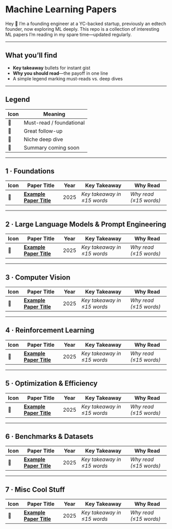 # Machine Learning Papers
Hey 👋 I’m a founding engineer at a YC-backed startup, previously an edtech founder, now exploring ML deeply. This repo is a collection of interesting ML papers I’m reading in my spare time—updated regularly.

---

## What you’ll find

* **Key takeaway** bullets for instant gist  
* **Why you should read**—the payoff in one line  
* A simple legend marking must-reads vs. deep dives  

---

## Legend

| Icon | Meaning |
|------|---------|
| 🥇 | Must-read / foundational |
| 🥈 | Great follow-up |
| 🥉 | Niche deep dive |
| 🚧 | Summary coming soon |

---

## 1 · Foundations

| Icon | Paper Title | Year | Key Takeaway | Why Read |
|------|-------------|------|--------------|----------|
| 🥇 | **[Example Paper Title](https://arxiv.org/abs/XXXX.XXXXX)** | 2025 | _Key takeaway in ≤15 words_ | _Why read (≤15 words)_ |

---

## 2 · Large Language Models & Prompt Engineering

| Icon | Paper Title | Year | Key Takeaway | Why Read |
|------|-------------|------|--------------|----------|
| 🥇 | **[Example Paper Title](https://arxiv.org/abs/XXXX.XXXXX)** | 2025 | _Key takeaway in ≤15 words_ | _Why read (≤15 words)_ |
---

## 3 · Computer Vision

| Icon | Paper Title | Year | Key Takeaway | Why Read |
|------|-------------|------|--------------|----------|
| 🥇 | **[Example Paper Title](https://arxiv.org/abs/XXXX.XXXXX)** | 2025 | _Key takeaway in ≤15 words_ | _Why read (≤15 words)_ |

---

## 4 · Reinforcement Learning

| Icon | Paper Title | Year | Key Takeaway | Why Read |
|------|-------------|------|--------------|----------|
| 🥇 | **[Example Paper Title](https://arxiv.org/abs/XXXX.XXXXX)** | 2025 | _Key takeaway in ≤15 words_ | _Why read (≤15 words)_ |

---

## 5 · Optimization & Efficiency

| Icon | Paper Title | Year | Key Takeaway | Why Read |
|------|-------------|------|--------------|----------|
| 🥇 | **[Example Paper Title](https://arxiv.org/abs/XXXX.XXXXX)** | 2025 | _Key takeaway in ≤15 words_ | _Why read (≤15 words)_ |

---

## 6 · Benchmarks & Datasets

| Icon | Paper Title | Year | Key Takeaway | Why Read |
|------|-------------|------|--------------|----------|
| 🥇 | **[Example Paper Title](https://arxiv.org/abs/XXXX.XXXXX)** | 2025 | _Key takeaway in ≤15 words_ | _Why read (≤15 words)_ |

---

## 7 · Misc Cool Stuff

| Icon | Paper Title | Year | Key Takeaway | Why Read |
|------|-------------|------|--------------|----------|
| 🥇 | **[Example Paper Title](https://arxiv.org/abs/XXXX.XXXXX)** | 2025 | _Key takeaway in ≤15 words_ | _Why read (≤15 words)_ |
